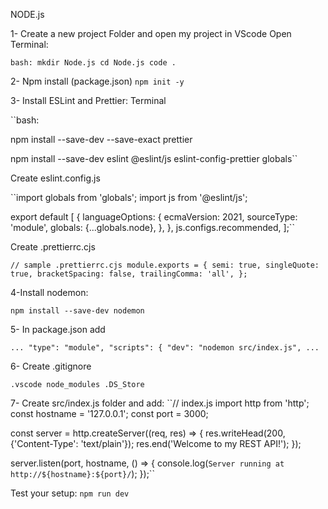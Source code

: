 NODE.js

1- Create a new project Folder and open my project in VScode
Open Terminal:

``bash:
mkdir Node.js
cd Node.js
code .``

2- Npm install (package.json)
``npm init -y``

3- Install ESLint and Prettier:
Terminal

``bash:

npm install --save-dev --save-exact prettier

npm install --save-dev eslint @eslint/js eslint-config-prettier globals``

Create eslint.config.js 

``import globals from 'globals';
import js from '@eslint/js';

export default [
  {
    languageOptions: {
      ecmaVersion: 2021,
      sourceType: 'module',
      globals: {...globals.node},
    },
  },
  js.configs.recommended,
];``

Create .prettierrc.cjs

``// sample .prettierrc.cjs
module.exports = {
  semi: true,
  singleQuote: true,
  bracketSpacing: false,
  trailingComma: 'all',
};``

4-Install nodemon:

``npm install --save-dev nodemon``

5- In package.json add 

``...
"type": "module",
"scripts": {
  "dev": "nodemon src/index.js",
  ...``

6- Create .gitignore 

``.vscode
node_modules
.DS_Store``

7- Create src/index.js folder and add: 
``// index.js
import http from 'http';
const hostname = '127.0.0.1';
const port = 3000;

const server = http.createServer((req, res) => {
  res.writeHead(200, {'Content-Type': 'text/plain'});
  res.end('Welcome to my REST API!');
});

server.listen(port, hostname, () => {
  console.log(`Server running at http://${hostname}:${port}/`);
});``

Test your setup: `` npm run dev ``